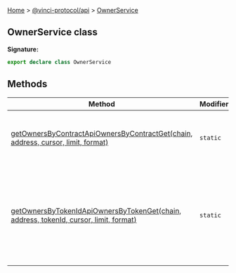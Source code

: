[Home](./index.md) &gt; [@vinci-protocol/api](./api.md) &gt; [OwnerService](./api.ownerservice.md)

## OwnerService class

<b>Signature:</b>

```typescript
export declare class OwnerService
```

## Methods

| Method                                                                                                                                               | Modifiers           | Description                                                                                  |
| ---------------------------------------------------------------------------------------------------------------------------------------------------- | ------------------- | -------------------------------------------------------------------------------------------- |
| [getOwnersByContractApiOwnersByContractGet(chain, address, cursor, limit, format)](./api.ownerservice.getownersbycontractapiownersbycontractget.md)  | <code>static</code> | Get Owners By Contract Get owners of NFTs for a given contract.                              |
| [getOwnersByTokenIdApiOwnersByTokenGet(chain, address, tokenId, cursor, limit, format)](./api.ownerservice.getownersbytokenidapiownersbytokenget.md) | <code>static</code> | Get Owners By Token Id Get owners of a specific NFT given the contract address and token ID. |
